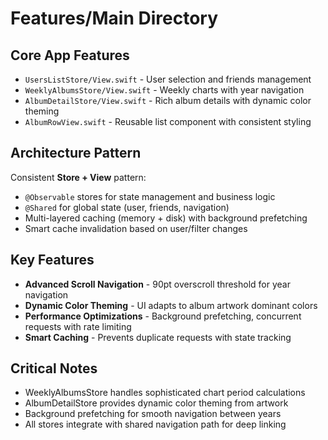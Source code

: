 # Features/Main Directory

## Core App Features
- `UsersListStore/View.swift` - User selection and friends management
- `WeeklyAlbumsStore/View.swift` - Weekly charts with year navigation
- `AlbumDetailStore/View.swift` - Rich album details with dynamic color theming
- `AlbumRowView.swift` - Reusable list component with consistent styling

## Architecture Pattern
Consistent **Store + View** pattern:
- `@Observable` stores for state management and business logic
- `@Shared` for global state (user, friends, navigation)
- Multi-layered caching (memory + disk) with background prefetching
- Smart cache invalidation based on user/filter changes

## Key Features
- **Advanced Scroll Navigation** - 90pt overscroll threshold for year navigation
- **Dynamic Color Theming** - UI adapts to album artwork dominant colors
- **Performance Optimizations** - Background prefetching, concurrent requests with rate limiting
- **Smart Caching** - Prevents duplicate requests with state tracking

## Critical Notes
- WeeklyAlbumsStore handles sophisticated chart period calculations
- AlbumDetailStore provides dynamic color theming from artwork
- Background prefetching for smooth navigation between years
- All stores integrate with shared navigation path for deep linking